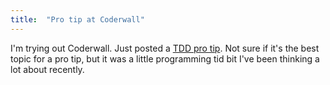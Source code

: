 ```yaml
---
title:  "Pro tip at Coderwall"
---
```


I'm trying out Coderwall. Just posted a [TDD pro tip](https://coderwall.com/p/go6esw). Not sure if it's the best topic for a pro tip, but it was a little programming tid bit I've been thinking a lot about recently.
